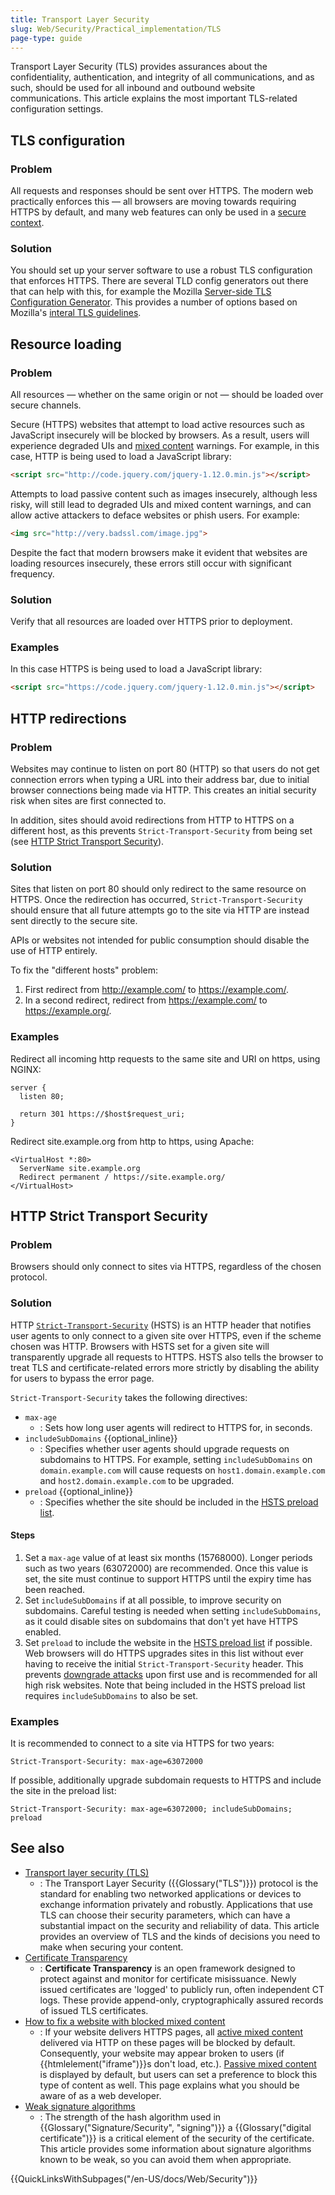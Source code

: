 ```yaml
---
title: Transport Layer Security
slug: Web/Security/Practical_implementation/TLS
page-type: guide
---
```


Transport Layer Security (TLS) provides assurances about the confidentiality, authentication, and integrity of all communications, and as such, should be used for all inbound and outbound website communications. This article explains the most important TLS-related configuration settings.

## TLS configuration

### Problem

All requests and responses should be sent over HTTPS. The modern web practically enforces this — all browsers are moving towards requiring HTTPS by default, and many web features can only be used in a [secure context](/en-US/docs/Web/Security/Secure_Contexts).

### Solution

You should set up your server software to use a robust TLS configuration that enforces HTTPS. There are several TLD config generators out there that can help with this, for example the Mozilla [Server-side TLS Configuration Generator](https://ssl-config.mozilla.org/). This provides a number of options based on Mozilla's [interal TLS guidelines](https://wiki.mozilla.org/Security/Server_Side_TLS).

## Resource loading

### Problem

All resources — whether on the same origin or not — should be loaded over secure channels.

Secure (HTTPS) websites that attempt to load active resources such as JavaScript insecurely will be blocked by browsers. As a result, users will experience degraded UIs and [mixed content](/en-US/docs/Web/Security/Mixed_content) warnings. For example, in this case, HTTP is being used to load a JavaScript library:

```html example-bad
<script src="http://code.jquery.com/jquery-1.12.0.min.js"></script>
```

Attempts to load passive content such as images insecurely, although less risky, will still lead to degraded UIs and mixed content warnings, and can allow active attackers to deface websites or phish users. For example:

```html example-bad
<img src="http://very.badssl.com/image.jpg">
```

Despite the fact that modern browsers make it evident that websites are loading resources insecurely, these errors still occur with significant frequency.

### Solution

Verify that all resources are loaded over HTTPS prior to deployment.

### Examples

In this case HTTPS is being used to load a JavaScript library:

```html example-good
<script src="https://code.jquery.com/jquery-1.12.0.min.js"></script>
```

## HTTP redirections

### Problem

Websites may continue to listen on port 80 (HTTP) so that users do not get connection errors when typing a URL into their address bar, due to initial browser connections being made via HTTP. This creates an initial security risk when sites are first connected to.

In addition, sites should avoid redirections from HTTP to HTTPS on a different host, as this prevents `Strict-Transport-Security` from being set (see [HTTP Strict Transport Security](#http_strict_transport_security)).

### Solution

Sites that listen on port 80 should only redirect to the same resource on HTTPS. Once the redirection has occurred, `Strict-Transport-Security` should ensure that all future attempts go to the site via HTTP are instead sent directly to the secure site.

APIs or websites not intended for public consumption should disable the use of HTTP entirely.

To fix the "different hosts" problem:

1. First redirect from http://example.com/ to https://example.com/.
2. In a second redirect, redirect from https://example.com/ to https://example.org/.

### Examples

Redirect all incoming http requests to the same site and URI on https, using NGINX:

```text
server {
  listen 80;

  return 301 https://$host$request_uri;
}
```

Redirect site.example.org from http to https, using Apache:

```text
<VirtualHost *:80>
  ServerName site.example.org
  Redirect permanent / https://site.example.org/
</VirtualHost>
```

## HTTP Strict Transport Security

### Problem

Browsers should only connect to sites via HTTPS, regardless of the chosen protocol.

### Solution

HTTP [`Strict-Transport-Security`](/en-US/docs/Web/HTTP/Headers/Strict-Transport-Security) (HSTS) is an HTTP header that notifies user agents to only connect to a given site over HTTPS, even if the scheme chosen was HTTP. Browsers with HSTS set for a given site will transparently upgrade all requests to HTTPS. HSTS also tells the browser to treat TLS and certificate-related errors more strictly by disabling the ability for users to bypass the error page.

`Strict-Transport-Security` takes the following directives:

- `max-age`
  - : Sets how long user agents will redirect to HTTPS for, in seconds.
- `includeSubDomains` {{optional_inline}}
  - : Specifies whether user agents should upgrade requests on subdomains to HTTPS. For example, setting `includeSubDomains` on `domain.example.com` will cause requests on `host1.domain.example.com` and `host2.domain.example.com` to be upgraded.
- `preload` {{optional_inline}}
  - : Specifies whether the site should be included in the [HSTS preload list](https://hstspreload.org/).

#### Steps

1. Set a `max-age` value of at least six months (15768000). Longer periods such as two years (63072000) are recommended. Once this value is set, the site must continue to support HTTPS until the expiry time has been reached.
2. Set `includeSubDomains` if at all possible, to improve security on subdomains. Careful testing is needed when setting `includeSubDomains`, as it could disable sites on subdomains that don't yet have HTTPS enabled.
3. Set `preload` to include the website in the [HSTS preload list](https://hstspreload.org/) if possible. Web browsers will do HTTPS upgrades sites in this list without ever having to receive the initial `Strict-Transport-Security` header. This prevents [downgrade attacks](https://en.wikipedia.org/wiki/Downgrade_attack) upon first use and is recommended for all high risk websites. Note that being included in the HSTS preload list requires `includeSubDomains` to also be set.

### Examples

It is recommended to connect to a site via HTTPS for two years:

```http
Strict-Transport-Security: max-age=63072000
```

If possible, additionally upgrade subdomain requests to HTTPS and include the site in the preload list:

```http
Strict-Transport-Security: max-age=63072000; includeSubDomains; preload
```

## See also

- [Transport layer security (TLS)](/en-US/docs/Web/Security/Transport_Layer_Security)
  - : The Transport Layer Security ({{Glossary("TLS")}}) protocol is the standard for enabling two networked applications or devices to exchange information privately and robustly. Applications that use TLS can choose their security parameters, which can have a substantial impact on the security and reliability of data. This article provides an overview of TLS and the kinds of decisions you need to make when securing your content.
- [Certificate Transparency](/en-US/docs/Web/Security/Certificate_Transparency)
  - : **Certificate Transparency** is an open framework designed to protect against and monitor for certificate misissuance. Newly issued certificates are 'logged' to publicly run, often independent CT logs. These provide append-only, cryptographically assured records of issued TLS certificates.
- [How to fix a website with blocked mixed content](/en-US/docs/Web/Security/Mixed_content/How_to_fix_website_with_mixed_content)
  - : If your website delivers HTTPS pages, all [active mixed content](/en-US/docs/Web/Security/Mixed_content#mixed_active_content) delivered via HTTP on these pages will be blocked by default. Consequently, your website may appear broken to users (if {{htmlelement("iframe")}}s don't load, etc.). [Passive mixed content](/en-US/docs/Web/Security/Mixed_content#mixed_passivedisplay_content) is displayed by default, but users can set a preference to block this type of content as well. This page explains what you should be aware of as a web developer.
- [Weak signature algorithms](/en-US/docs/Web/Security/Weak_Signature_Algorithm)
  - : The strength of the hash algorithm used in {{Glossary("Signature/Security", "signing")}} a {{Glossary("digital certificate")}} is a critical element of the security of the certificate. This article provides some information about signature algorithms known to be weak, so you can avoid them when appropriate.

{{QuickLinksWithSubpages("/en-US/docs/Web/Security")}}
